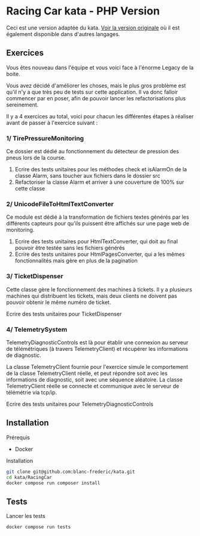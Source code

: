 Racing Car kata - PHP Version
=============================

Ceci est une version adaptée du kata. [Voir la version originale](https://github.com/emilybache/Racing-Car-Katas) où il est également disponible dans d'autres langages.

Exercices
---------

Vous êtes nouveau dans l'équipe et vous voici face à l'énorme Legacy de la boite.

Vous avez décidé d'améliorer les choses, mais le plus gros problème est qu'il n'y a que très peu de tests sur cette application. Il va donc falloir commencer par en poser, afin de pouvoir lancer les refactorisations plus sereinement.

Il y a 4 exercices au total, voici pour chacun les différentes étapes à réaliser avant de passer à l'exercice suivant :

### 1/ TirePressureMonitoring

Ce dossier est dédié au fonctionnement du détecteur de pression des pneus lors de la course.

1. Ecrire des tests unitaires pour les méthodes check et isAlarmOn de la classe Alarm, sans toucher aux fichiers dans le dossier src
2. Refactoriser la classe Alarm et arriver à une couverture de 100% sur cette classe

### 2/ UnicodeFileToHtmlTextConverter

Ce module est dédié à la transformation de fichiers textes générés par les différents capteurs pour qu'ils puissent être affichés sur une page web de monitoring.

1. Ecrire des tests unitaires pour HtmlTextConverter, qui doit au final pouvoir être testée sans les fichiers générés
2. Ecrire des tests unitaires pour HtmlPagesConverter, qui a les mêmes fonctionnalités mais gère en plus de la pagination

### 3/ TicketDispenser

Cette classe gère le fonctionnement des machines à tickets. Il y a plusieurs machines qui distribuent les tickets, mais deux clients ne doivent pas pouvoir obtenir le même numéro de ticket.

Ecrire des tests unitaires pour TicketDispenser

### 4/ TelemetrySystem

TelemetryDiagnosticControls est là pour établir une connexion au serveur de télémétriques (à travers TelemetryClient) et récupérer les informations de diagnostic. 

La classe TelemetryClient fournie pour l'exercice simule le comportement de la classe TelemetryClient réelle, et peut répondre soit avec les informations de diagnostic, soit avec une séquence aléatoire. La classe TelemetryClient réelle se connecte et communique avec le serveur de télémétrie via tcp/ip.

Ecrire des tests unitaires pour TelemetryDiagnosticControls

Installation
------------

Prérequis

- Docker

Installation

```bash
git clone git@github.com:blanc-frederic/kata.git
cd kata/RacingCar
docker compose run composer install
```

Tests
-----

Lancer les tests

```bash
docker compose run tests
```

